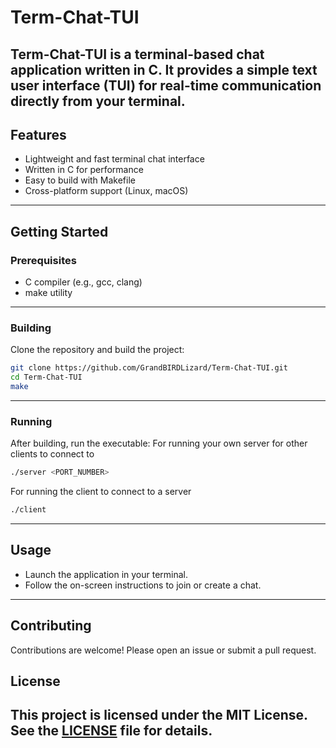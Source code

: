 # Term-Chat-TUI

Term-Chat-TUI is a terminal-based chat application written in C. It provides a simple text user interface (TUI) for real-time communication directly from your terminal.
---
## Features

- Lightweight and fast terminal chat interface  
- Written in C for performance  
- Easy to build with Makefile  
- Cross-platform support (Linux, macOS)
---
## Getting Started

### Prerequisites

- C compiler (e.g., gcc, clang)
- make utility
---
### Building

Clone the repository and build the project:

```sh
git clone https://github.com/GrandBIRDLizard/Term-Chat-TUI.git
cd Term-Chat-TUI
make
```
---
### Running

After building, run the executable:
For running your own server for other clients to connect to

```sh
./server <PORT_NUMBER> 
```
For running the client to connect to a server 

```sh
./client
```
---
## Usage

- Launch the application in your terminal.
- Follow the on-screen instructions to join or create a chat.
---
## Contributing

Contributions are welcome! Please open an issue or submit a pull request.

## License

This project is licensed under the MIT License. See the [LICENSE](LICENSE) file for details.
---

